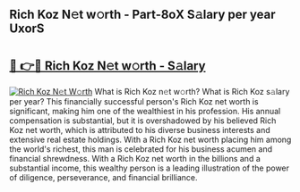## Rich Koz N𝚎t w𝚘rth - Part-8oX S𝚊lary per year UxorS

# <h2><a href="http://gc4ep3.nevu.top/?p=Rich+Koz">🔗 👉🔴 Rich Koz N𝚎t w𝚘rth - S𝚊lary</a></h2>

[![Rich Koz N𝚎t W𝚘rth](https://i.imgur.com/Oavwk0R.jpeg)](http://gc4ep3.nevu.top/?p=Rich+Koz)
What is Rich Koz n𝚎t w𝚘rth? What is Rich Koz s𝚊lary per year?
This financially successful person's Rich Koz net worth is significant, making him one of the wealthiest in his profession. His annual compensation is substantial, but it is overshadowed by his believed Rich Koz net worth, which is attributed to his diverse business interests and extensive real estate holdings. With a Rich Koz net worth placing him among the world's richest, this man is celebrated for his business acumen and financial shrewdness. With a Rich Koz net worth in the billions and a substantial income, this wealthy person is a leading illustration of the power of diligence, perseverance, and financial brilliance.

